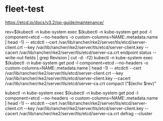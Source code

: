 # fleet-test

https://etcd.io/docs/v3.2/op-guide/maintenance/

rev=$(kubectl -n kube-system exec $(kubectl -n kube-system get pod -l component=etcd --no-headers -o custom-columns=NAME:.metadata.name | head -1) -- etcdctl --cert /var/lib/rancher/rke2/server/tls/etcd/server-client.crt --key /var/lib/rancher/rke2/server/tls/etcd/server-client.key --cacert /var/lib/rancher/rke2/server/tls/etcd/server-ca.crt endpoint status --write-out fields | grep Revision | cut -d: -f2)
kubectl -n kube-system exec $(kubectl -n kube-system get pod -l component=etcd --no-headers -o custom-columns=NAME:.metadata.name | head -1) -- etcdctl --cert /var/lib/rancher/rke2/server/tls/etcd/server-client.crt --key /var/lib/rancher/rke2/server/tls/etcd/server-client.key --cacert /var/lib/rancher/rke2/server/tls/etcd/server-ca.crt compact \"$(echo $rev)\"

kubectl -n kube-system exec $(kubectl -n kube-system get pod -l component=etcd --no-headers -o custom-columns=NAME:.metadata.name | head -1) -- etcdctl --cert /var/lib/rancher/rke2/server/tls/etcd/server-client.crt --key /var/lib/rancher/rke2/server/tls/etcd/server-client.key --cacert /var/lib/rancher/rke2/server/tls/etcd/server-ca.crt defrag --cluster